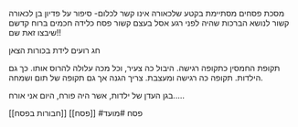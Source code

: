 מסכת פסחים מסתיימת בקטע שלכאורה אינו קשר לכלום- סיפור על פדיון בן
לכאורה קשור לנושא הברכות שהיה לפני רגע
אסל בעצם קשור פסח כלידה
חכמים ברוח קדשם שיבצו זאת שם!!


חג רועים לידת בכורות הצאן


תקופת החמסין כתקופה רגישה.
היבול כה צעיר, וכל מכה עלולה להרוס אותו.
כך גם הילדות. תקופה כה רגישה ומעצבת.
צריך הגנה
אך גם תקופה של תום ושמחה.


בגן העדן של ילדות, אשר היה פורח, היום אני אורח.....

[[חבורות בפסח]] [[פסח]]
#פסח 
#מועד 


